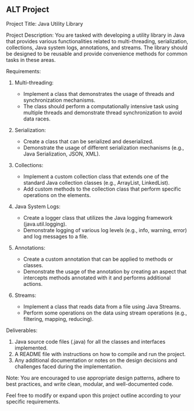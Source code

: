 ## ALT Project

Project Title: Java Utility Library

Project Description:
You are tasked with developing a utility library in Java that provides various functionalities related to multi-threading, serialization, collections, Java system logs, annotations, and streams. The library should be designed to be reusable and provide convenience methods for common tasks in these areas.

Requirements:

1. Multi-threading:
   - Implement a class that demonstrates the usage of threads and synchronization mechanisms.
   - The class should perform a computationally intensive task using multiple threads and demonstrate thread synchronization to avoid data races.

2. Serialization:
   - Create a class that can be serialized and deserialized.
   - Demonstrate the usage of different serialization mechanisms (e.g., Java Serialization, JSON, XML).

3. Collections:
   - Implement a custom collection class that extends one of the standard Java collection classes (e.g., ArrayList, LinkedList).
   - Add custom methods to the collection class that perform specific operations on the elements.

4. Java System Logs:
   - Create a logger class that utilizes the Java logging framework (java.util.logging).
   - Demonstrate logging of various log levels (e.g., info, warning, error) and log messages to a file.

5. Annotations:
   - Create a custom annotation that can be applied to methods or classes.
   - Demonstrate the usage of the annotation by creating an aspect that intercepts methods annotated with it and performs additional actions.

6. Streams:
   - Implement a class that reads data from a file using Java Streams.
   - Perform some operations on the data using stream operations (e.g., filtering, mapping, reducing).

Deliverables:

1. Java source code files (.java) for all the classes and interfaces implemented.
2. A README file with instructions on how to compile and run the project.
3. Any additional documentation or notes on the design decisions and challenges faced during the implementation.

Note: You are encouraged to use appropriate design patterns, adhere to best practices, and write clean, modular, and well-documented code.

Feel free to modify or expand upon this project outline according to your specific requirements.